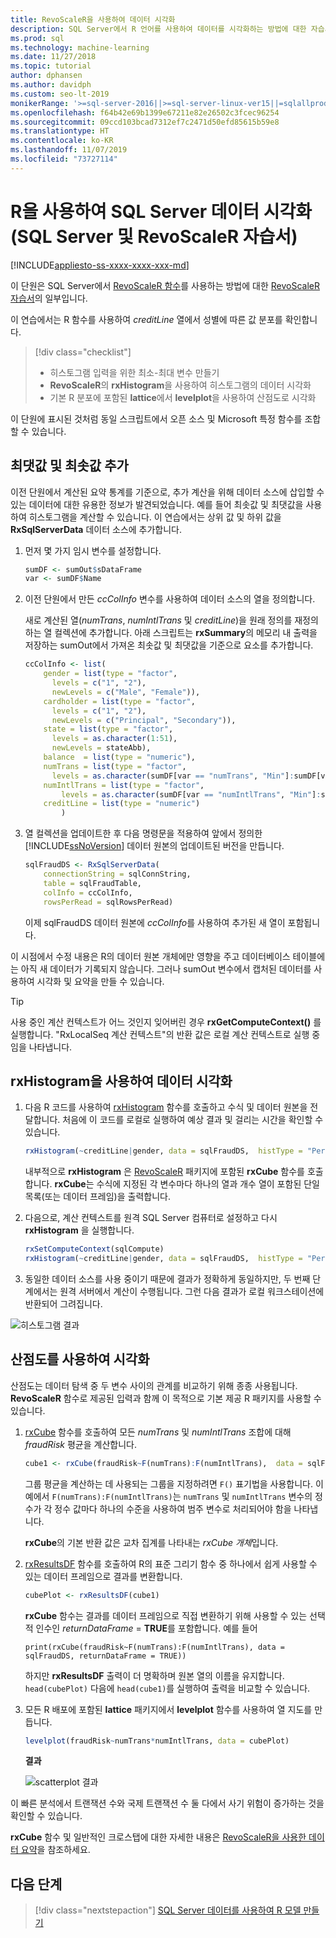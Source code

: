 ```yaml
---
title: RevoScaleR을 사용하여 데이터 시각화
description: SQL Server에서 R 언어를 사용하여 데이터를 시각화하는 방법에 대한 자습서 연습입니다.
ms.prod: sql
ms.technology: machine-learning
ms.date: 11/27/2018
ms.topic: tutorial
author: dphansen
ms.author: davidph
ms.custom: seo-lt-2019
monikerRange: '>=sql-server-2016||>=sql-server-linux-ver15||=sqlallproducts-allversions'
ms.openlocfilehash: f64b42e69b1399e67211e82e26502c3fcec96254
ms.sourcegitcommit: 09ccd103bcad7312ef7c2471d50efd85615b59e8
ms.translationtype: HT
ms.contentlocale: ko-KR
ms.lasthandoff: 11/07/2019
ms.locfileid: "73727114"
---
```

#  <a name="visualize-sql-server-data-using-r-sql-server-and-revoscaler-tutorial"></a>R을 사용하여 SQL Server 데이터 시각화(SQL Server 및 RevoScaleR 자습서)
[!INCLUDE[appliesto-ss-xxxx-xxxx-xxx-md](../../includes/appliesto-ss-xxxx-xxxx-xxx-md.md)]

이 단원은 SQL Server에서 [RevoScaleR 함수](https://docs.microsoft.com/machine-learning-server/r-reference/revoscaler/revoscaler)를 사용하는 방법에 대한 [RevoScaleR 자습서](deepdive-data-science-deep-dive-using-the-revoscaler-packages.md)의 일부입니다.

이 연습에서는 R 함수를 사용하여 *creditLine* 열에서 성별에 따른 값 분포를 확인합니다.

> [!div class="checklist"]
> * 히스토그램 입력을 위한 최소-최대 변수 만들기
> * **RevoScaleR**의 **rxHistogram**을 사용하여 히스토그램의 데이터 시각화
> * 기본 R 분포에 포함된 **lattice**에서 **levelplot**을 사용하여 산점도로 시각화

이 단원에 표시된 것처럼 동일 스크립트에서 오픈 소스 및 Microsoft 특정 함수를 조합할 수 있습니다.

## <a name="add-maximum-and-minimum-values"></a>최댓값 및 최솟값 추가

이전 단원에서 계산된 요약 통계를 기준으로, 추가 계산을 위해 데이터 소스에 삽입할 수 있는 데이터에 대한 유용한 정보가 발견되었습니다. 예를 들어 최솟값 및 최댓값을 사용하여 히스토그램을 계산할 수 있습니다. 이 연습에서는 상위 값 및 하위 값을 **RxSqlServerData** 데이터 소스에 추가합니다.

1. 먼저 몇 가지 임시 변수를 설정합니다.
  
    ```R
    sumDF <- sumOut$sDataFrame
    var <- sumDF$Name
    ```
  
2. 이전 단원에서 만든 *ccColInfo* 변수를 사용하여 데이터 소스의 열을 정의합니다.
  
   새로 계산된 열(*numTrans*, *numIntlTrans* 및 *creditLine*)을 원래 정의를 재정의하는 열 컬렉션에 추가합니다. 아래 스크립트는 **rxSummary**의 메모리 내 출력을 저장하는 sumOut에서 가져온 최솟값 및 최댓값을 기준으로 요소를 추가합니다. 
  
    ```R 
    ccColInfo <- list(
        gender = list(type = "factor",
          levels = c("1", "2"), 
          newLevels = c("Male", "Female")),
        cardholder = list(type = "factor",
          levels = c("1", "2"), 
          newLevels = c("Principal", "Secondary")), 
        state = list(type = "factor", 
          levels = as.character(1:51), 
          newLevels = stateAbb), 
        balance  = list(type = "numeric"),
        numTrans = list(type = "factor", 
          levels = as.character(sumDF[var == "numTrans", "Min"]:sumDF[var == "numTrans", "Max"])),
        numIntlTrans = list(type = "factor",  
            levels = as.character(sumDF[var == "numIntlTrans", "Min"]:sumDF[var =="numIntlTrans", "Max"])),
        creditLine = list(type = "numeric")
            )
    ```
  
3. 열 컬렉션을 업데이트한 후 다음 명령문을 적용하여 앞에서 정의한 [!INCLUDE[ssNoVersion](../../includes/ssnoversion-md.md)] 데이터 원본의 업데이트된 버전을 만듭니다.
  
    ```R
    sqlFraudDS <- RxSqlServerData(
        connectionString = sqlConnString,
        table = sqlFraudTable,
        colInfo = ccColInfo,
        rowsPerRead = sqlRowsPerRead)
    ```
  
    이제 sqlFraudDS 데이터 원본에 *ccColInfo*를 사용하여 추가된 새 열이 포함됩니다.
  
이 시점에서 수정 내용은 R의 데이터 원본 개체에만 영향을 주고 데이터베이스 테이블에는 아직 새 데이터가 기록되지 않습니다. 그러나 sumOut 변수에서 캡처된 데이터를 사용하여 시각화 및 요약을 만들 수 있습니다. 

> [!TIP]
> 사용 중인 계산 컨텍스트가 어느 것인지 잊어버린 경우 **rxGetComputeContext()** 를 실행합니다. "RxLocalSeq 계산 컨텍스트"의 반환 값은 로컬 계산 컨텍스트로 실행 중임을 나타냅니다.

## <a name="visualize-data-using-rxhistogram"></a>rxHistogram을 사용하여 데이터 시각화

1. 다음 R 코드를 사용하여 [rxHistogram](https://docs.microsoft.com/machine-learning-server/r-reference/revoscaler/rxhistogram) 함수를 호출하고 수식 및 데이터 원본을 전달합니다. 처음에 이 코드를 로컬로 실행하여 예상 결과 및 걸리는 시간을 확인할 수 있습니다.
  
    ```R
    rxHistogram(~creditLine|gender, data = sqlFraudDS,  histType = "Percent")
    ```
 
    내부적으로 **rxHistogram** 은 [RevoScaleR](https://docs.microsoft.com/machine-learning-server/r-reference/revoscaler/rxcube) 패키지에 포함된 **rxCube** 함수를 호출합니다. **rxCube**는 수식에 지정된 각 변수마다 하나의 열과 개수 열이 포함된 단일 목록(또는 데이터 프레임)을 출력합니다.
    
2. 다음으로, 계산 컨텍스트를 원격 SQL Server 컴퓨터로 설정하고 다시 **rxHistogram** 을 실행합니다.
  
    ```R
    rxSetComputeContext(sqlCompute)
    rxHistogram(~creditLine|gender, data = sqlFraudDS,  histType = "Percent")
    ```
 
3. 동일한 데이터 소스를 사용 중이기 때문에 결과가 정확하게 동일하지만, 두 번째 단계에서는 원격 서버에서 계산이 수행됩니다. 그런 다음 결과가 로컬 워크스테이션에 반환되어 그려집니다.
   
  ![히스토그램 결과](media/rsql-sue-histogramresults.jpg "히스토그램 결과")


## <a name="visualize-with-scatter-plots"></a>산점도를 사용하여 시각화

산점도는 데이터 탐색 중 두 변수 사이의 관계를 비교하기 위해 종종 사용됩니다. **RevoScaleR** 함수로 제공된 입력과 함께 이 목적으로 기본 제공 R 패키지를 사용할 수 있습니다.

1. [rxCube](https://docs.microsoft.com/machine-learning-server/r-reference/revoscaler/rxcrosstabs) 함수를 호출하여 모든 *numTrans* 및 *numIntlTrans* 조합에 대해 *fraudRisk* 평균을 계산합니다.
  
    ```R
    cube1 <- rxCube(fraudRisk~F(numTrans):F(numIntlTrans),  data = sqlFraudDS)
    ```
  
    그룹 평균을 계산하는 데 사용되는 그룹을 지정하려면 `F()` 표기법을 사용합니다. 이 예에서 `F(numTrans):F(numIntlTrans)`는 `numTrans` 및 `numIntlTrans` 변수의 정수가 각 정수 값마다 하나의 수준을 사용하여 범주 변수로 처리되어야 함을 나타냅니다.
  
    **rxCube**의 기본 반환 값은 교차 집계를 나타내는 *rxCube 개체*입니다. 
  
2. [rxResultsDF](https://docs.microsoft.com/machine-learning-server/r-reference/revoscaler/rxresultsdf) 함수를 호출하여 R의 표준 그리기 함수 중 하나에서 쉽게 사용할 수 있는 데이터 프레임으로 결과를 변환합니다.
  
    ```R
    cubePlot <- rxResultsDF(cube1)
    ```
  
    **rxCube** 함수는 결과를 데이터 프레임으로 직접 변환하기 위해 사용할 수 있는 선택적 인수인 *returnDataFrame* = **TRUE**를 포함합니다. 예를 들어
    
    `print(rxCube(fraudRisk~F(numTrans):F(numIntlTrans), data = sqlFraudDS, returnDataFrame = TRUE))`
       
    하지만 **rxResultsDF** 출력이 더 명확하며 원본 열의 이름을 유지합니다. `head(cubePlot)` 다음에 `head(cube1)`를 실행하여 출력을 비교할 수 있습니다.
  
3. 모든 R 배포에 포함된 **lattice** 패키지에서 **levelplot** 함수를 사용하여 열 지도를 만듭니다.
  
    ```R
    levelplot(fraudRisk~numTrans*numIntlTrans, data = cubePlot)
    ```
  
    **결과**
  
    ![scatterplot 결과](media/rsql-sue-scatterplotresults.jpg "scatterplot 결과")
  
이 빠른 분석에서 트랜잭션 수와 국제 트랜잭션 수 둘 다에서 사기 위험이 증가하는 것을 확인할 수 있습니다.

**rxCube** 함수 및 일반적인 크로스탭에 대한 자세한 내용은 [RevoScaleR을 사용한 데이터 요약](https://docs.microsoft.com/machine-learning-server/r/how-to-revoscaler-data-summaries)을 참조하세요.

## <a name="next-steps"></a>다음 단계

> [!div class="nextstepaction"]
> [SQL Server 데이터를 사용하여 R 모델 만들기](../../advanced-analytics/tutorials/deepdive-create-models.md)